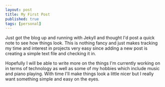 ```yaml
---
layout: post
title: My First Post
published: true
tags: [personal]
---
```



Just got the blog up and running with Jekyll and thought I'd post a quick note
to see how things look. This is nothing fancy and just makes tracking my time
and interest in projects very easy since adding a new post is creating a simple
text file and checking it in.

Hopefully I will be able to write more on the things I'm currently working on
in terms of technology as well as some of my hobbies which include music and
piano playing. With time I'll make things look a little nicer but I really want
something simple and easy on the eyes.